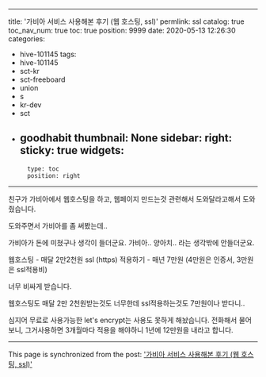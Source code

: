 
---
title: '가비아 서비스 사용해본  후기 (웹 호스팅, ssl)'
permlink: ssl
catalog: true
toc_nav_num: true
toc: true
position: 9999
date: 2020-05-13 12:26:30
categories:
- hive-101145
tags:
- hive-101145
- sct-kr
- sct-freeboard
- union
- s
- kr-dev
- sct
- goodhabit
thumbnail: None
sidebar:
    right:
        sticky: true
widgets:
    -
        type: toc
        position: right
---


친구가 가비아에서 웹호스팅을 하고, 웹페이지 만드는것 관련해서 도와달라고해서 도와줬습니다.

도와주면서 가비아를 좀 써봤는데..

가비아가 돈에 미쳤구나 생각이 들더군요. 
가비아.. 양아치..
라는 생각밖에 안들더군요.

웹호스팅 - 매달 2만2천원
ssl (https) 적용하기 - 매년 7만원 (4만원은 인증서, 3만원은 ssl적용비)

너무 비싸게 받습니다.

웹호스팅도 매달 2만 2천원받는것도 너무한데
ssl적용하는것도 7만원이나 받다니..

심지어 무료로 사용가능한 let's encrypt는 사용도 못하게 해놨습니다. 전화해서 물어보니, 그거사용하면 3개월마다 적용을 해야하니 1년에 12만원을 내라고 합니다.



- - -

This page is synchronized from the post: ['가비아 서비스 사용해본  후기 (웹 호스팅, ssl)'](https://steemit.com/@jacobyu/ssl)
